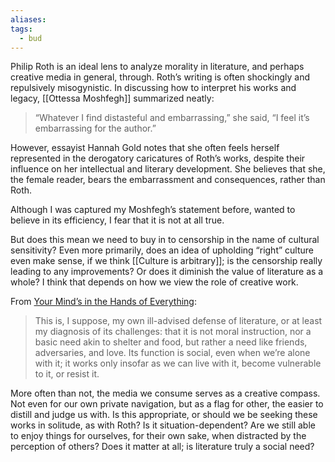 ```yaml
---
aliases: 
tags:
  - bud
---
```

Philip Roth is an ideal lens to analyze morality in literature, and perhaps creative media in general, through. Roth’s writing is often shockingly and repulsively misogynistic. In discussing how to interpret his works and legacy, [[Ottessa Moshfegh]] summarized neatly:

>“Whatever I find distasteful and embarrassing,” she said, “I feel it’s embarrassing for the author.”

However, essayist Hannah Gold notes that she often feels herself represented in the derogatory caricatures of Roth’s works, despite their influence on her intellectual and literary development. She believes that she, the female reader, bears the embarrassment and consequences, rather than Roth. 

Although I was captured my Moshfegh’s statement before, wanted to believe in its efficiency, I fear that it is not at all true.

But does this mean we need to buy in to censorship in the name of cultural sensitivity? Even more primarily, does an idea of upholding “right” culture even make sense, if we think [[Culture is arbitrary]]; is the censorship really leading to any improvements? Or does it diminish the value of literature as a whole? I think that depends on how we view the role of creative work.

From [Your Mind’s in the Hands of Everything](https://harpers.org/archive/2023/12/philip-roth-newark-your-minds-in-the-hands-of-everything/):
>This is, I suppose, my own ill-advised defense of literature, or at least my diagnosis of its challenges: that it is not moral instruction, nor a basic need akin to shelter and food, but rather a need like friends, adversaries, and love. Its function is social, even when we’re alone with it; it works only insofar as we can live with it, become vulnerable to it, or resist it.

More often than not, the media we consume serves as a creative compass. Not even for our own private navigation, but as a flag for other, the easier to distill and judge us with. Is this appropriate, or should we be seeking these works in solitude, as with Roth? Is it situation-dependent? Are we still able to enjoy things for ourselves, for their own sake, when distracted by the perception of others? Does it matter at all; is literature truly a social need?
